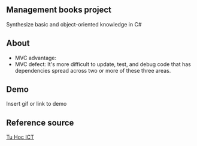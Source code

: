 
## Management books project
Synthesize basic and object-oriented knowledge in C#
## About

 - MVC advantage:
 - MVC defect: It's more difficult to update, test, and debug code that has dependencies spread across two or more of these three areas.
## Demo

Insert gif or link to demo


## Reference source

[Tu Hoc ICT](https://tuhocict.com/phan-tich-bai-toan/)

